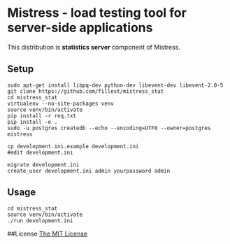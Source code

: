 # Mistress - load testing tool for server-side applications
This distribution is **statistics server** component of Mistress.

## Setup
    sudo apt-get install libpq-dev python-dev libevent-dev libevent-2.0-5
    git clone https://github.com/fillest/mistress_stat
    cd mistress_stat
    virtualenv --no-site-packages venv
    source venv/bin/activate
    pip install -r req.txt
    pip install -e .
    sudo -u postgres createdb --echo --encoding=UTF8 --owner=postgres mistress
    
    cp development.ini.example development.ini
    #edit development.ini
    
    migrate development.ini
    create_user development.ini admin yourpassword admin

## Usage
    cd mistress_stat
    source venv/bin/activate
    ./run development.ini

##License
[The MIT License](http://www.opensource.org/licenses/mit-license.php)

